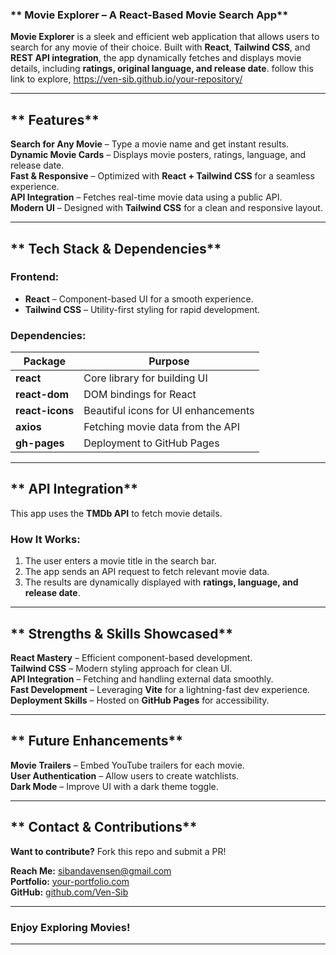 ### ** Movie Explorer – A React-Based Movie Search App**  


 **Movie Explorer** is a sleek and efficient web application that allows users to search for any movie of their choice. Built with **React**, **Tailwind CSS**, and **REST API integration**, the app dynamically fetches and displays movie details, including **ratings, original language, and release date**. follow this link to explore, https://ven-sib.github.io/your-repository/

---

## ** Features**  
 **Search for Any Movie** – Type a movie name and get instant results.  
 **Dynamic Movie Cards** – Displays movie posters, ratings, language, and release date.  
 **Fast & Responsive** – Optimized with **React + Tailwind CSS** for a seamless experience.  
 **API Integration** – Fetches real-time movie data using a public API.  
 **Modern UI** – Designed with **Tailwind CSS** for a clean and responsive layout.  

---

## ** Tech Stack & Dependencies**  

### **Frontend:**  
- **React** – Component-based UI for a smooth experience.  
- **Tailwind CSS** – Utility-first styling for rapid development.  

### **Dependencies:**  
| Package         | Purpose |
|----------------|---------|
| **react**      | Core library for building UI |
| **react-dom**  | DOM bindings for React |
| **react-icons** | Beautiful icons for UI enhancements |
| **axios**      | Fetching movie data from the API |
| **gh-pages**   | Deployment to GitHub Pages |

---


## ** API Integration**  
This app uses the **TMDb API** to fetch movie details.  

### **How It Works:**  
1. The user enters a movie title in the search bar.  
2. The app sends an API request to fetch relevant movie data.  
3. The results are dynamically displayed with **ratings, language, and release date**.  


---

## ** Strengths & Skills Showcased**  
 **React Mastery** – Efficient component-based development.  
 **Tailwind CSS** – Modern styling approach for clean UI.  
 **API Integration** – Fetching and handling external data smoothly.  
 **Fast Development** – Leveraging **Vite** for a lightning-fast dev experience.  
 **Deployment Skills** – Hosted on **GitHub Pages** for accessibility.  

---

## ** Future Enhancements**  
 **Movie Trailers** – Embed YouTube trailers for each movie.  
 **User Authentication** – Allow users to create watchlists.  
 **Dark Mode** – Improve UI with a dark theme toggle.  

---

## ** Contact & Contributions**  
 **Want to contribute?** Fork this repo and submit a PR!  

 **Reach Me:** [sibandavensen@gmail.com](mailto:sibandavensen@gmail.com)  
 **Portfolio:** [your-portfolio.com](https://your-portfolio.com)  
 **GitHub:** [github.com/Ven-Sib](https://github.com/Ven-Sib)  

---

###  **Enjoy Exploring Movies!**  

---


